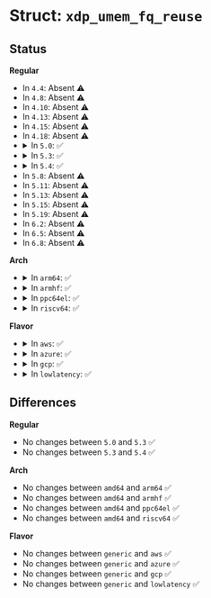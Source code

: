 # Struct: <code>xdp_umem_fq_reuse</code>

## Status
<b>Regular</b>
<ul>
<li>
In <code>4.4</code>: Absent ⚠️
</li>
<li>
In <code>4.8</code>: Absent ⚠️
</li>
<li>
In <code>4.10</code>: Absent ⚠️
</li>
<li>
In <code>4.13</code>: Absent ⚠️
</li>
<li>
In <code>4.15</code>: Absent ⚠️
</li>
<li>
In <code>4.18</code>: Absent ⚠️
</li>
<li>
<details>
<summary>In <code>5.0</code>: ✅</summary>

```c
struct xdp_umem_fq_reuse {
    u32 nentries;
    u32 length;
    u64 handles[0];
};
```
</details>
</li>
<li>
<details>
<summary>In <code>5.3</code>: ✅</summary>

```c
struct xdp_umem_fq_reuse {
    u32 nentries;
    u32 length;
    u64 handles[0];
};
```
</details>
</li>
<li>
<details>
<summary>In <code>5.4</code>: ✅</summary>

```c
struct xdp_umem_fq_reuse {
    u32 nentries;
    u32 length;
    u64 handles[0];
};
```
</details>
</li>
<li>
In <code>5.8</code>: Absent ⚠️
</li>
<li>
In <code>5.11</code>: Absent ⚠️
</li>
<li>
In <code>5.13</code>: Absent ⚠️
</li>
<li>
In <code>5.15</code>: Absent ⚠️
</li>
<li>
In <code>5.19</code>: Absent ⚠️
</li>
<li>
In <code>6.2</code>: Absent ⚠️
</li>
<li>
In <code>6.5</code>: Absent ⚠️
</li>
<li>
In <code>6.8</code>: Absent ⚠️
</li>
</ul>
<b>Arch</b>
<ul>
<li>
<details>
<summary>In <code>arm64</code>: ✅</summary>

```c
struct xdp_umem_fq_reuse {
    u32 nentries;
    u32 length;
    u64 handles[0];
};
```
</details>
</li>
<li>
<details>
<summary>In <code>armhf</code>: ✅</summary>

```c
struct xdp_umem_fq_reuse {
    u32 nentries;
    u32 length;
    u64 handles[0];
};
```
</details>
</li>
<li>
<details>
<summary>In <code>ppc64el</code>: ✅</summary>

```c
struct xdp_umem_fq_reuse {
    u32 nentries;
    u32 length;
    u64 handles[0];
};
```
</details>
</li>
<li>
<details>
<summary>In <code>riscv64</code>: ✅</summary>

```c
struct xdp_umem_fq_reuse {
    u32 nentries;
    u32 length;
    u64 handles[0];
};
```
</details>
</li>
</ul>
<b>Flavor</b>
<ul>
<li>
<details>
<summary>In <code>aws</code>: ✅</summary>

```c
struct xdp_umem_fq_reuse {
    u32 nentries;
    u32 length;
    u64 handles[0];
};
```
</details>
</li>
<li>
<details>
<summary>In <code>azure</code>: ✅</summary>

```c
struct xdp_umem_fq_reuse {
    u32 nentries;
    u32 length;
    u64 handles[0];
};
```
</details>
</li>
<li>
<details>
<summary>In <code>gcp</code>: ✅</summary>

```c
struct xdp_umem_fq_reuse {
    u32 nentries;
    u32 length;
    u64 handles[0];
};
```
</details>
</li>
<li>
<details>
<summary>In <code>lowlatency</code>: ✅</summary>

```c
struct xdp_umem_fq_reuse {
    u32 nentries;
    u32 length;
    u64 handles[0];
};
```
</details>
</li>
</ul>

## Differences
<b>Regular</b>
<ul>
<li>
No changes between <code>5.0</code> and <code>5.3</code> ✅
</li>
<li>
No changes between <code>5.3</code> and <code>5.4</code> ✅
</li>
</ul>
<b>Arch</b>
<ul>
<li>
No changes between <code>amd64</code> and <code>arm64</code> ✅
</li>
<li>
No changes between <code>amd64</code> and <code>armhf</code> ✅
</li>
<li>
No changes between <code>amd64</code> and <code>ppc64el</code> ✅
</li>
<li>
No changes between <code>amd64</code> and <code>riscv64</code> ✅
</li>
</ul>
<b>Flavor</b>
<ul>
<li>
No changes between <code>generic</code> and <code>aws</code> ✅
</li>
<li>
No changes between <code>generic</code> and <code>azure</code> ✅
</li>
<li>
No changes between <code>generic</code> and <code>gcp</code> ✅
</li>
<li>
No changes between <code>generic</code> and <code>lowlatency</code> ✅
</li>
</ul>
